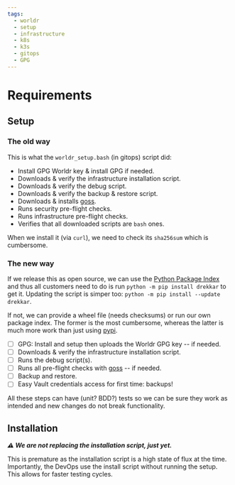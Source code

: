 ```yaml
---
tags:
  - worldr
  - setup
  - infrastructure
  - k8s
  - k3s
  - gitops
  - GPG
---
```

# Requirements

## Setup

### The old way

This is what the `worldr_setup.bash` (in gitops) script did:

* Install GPG Worldr key & install GPG if needed.
* Downloads & verify the infrastructure installation script.
* Downloads & verify the debug script.
* Downloads & verify the backup & restore script.
* Downloads & installs [goss](https://github.com/aelsabbahy/goss).
* Runs security pre-flight checks.
* Runs infrastructure pre-flight checks.
* Verifies that all downloaded scripts are `bash` ones.

When we install it (via `curl`), we need to check its `sha256sum` which is
cumbersome.

### The new way

If we release this as open source, we can use the [Python Package
Index](https://pypi.org/) and thus all customers need to do is run `python -m
pip install drekkar` to get it. Updating the script is simper too: `python -m
pip install --update drekkar`.

If not, we can provide a wheel file (needs checksums) or run our own package
index. The former is the most cumbersome, whereas the latter is much more work
than just using [pypi](https://pypi.org/).

* [ ] GPG: Install and setup then uploads the Worldr GPG key -- if needed.
* [ ] Downloads & verify the infrastructure installation script.
* [ ] Runs the debug script(s).
* [ ] Runs all pre-flight checks with [goss](https://github.com/aelsabbahy/goss) -- if needed.
* [ ] Backup and restore.
* [ ] Easy Vault credentials access for first time: backups!

All these steps can have (unit? BDD?) tests so we can be sure they work as
intended and new changes do not break functionality.

## Installation

***⚠ We are not replacing the installation script, just yet.***

This is premature as the installation script is a high state of flux at the
time. Importantly, the DevOps use the install script without running the
setup. This allows for faster testing cycles.
